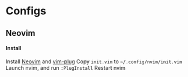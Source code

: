 # Configs
## Neovim
#### Install
Install [Neovim](neovim.io) and [vim-plug](https://github.com/junegunn/vim-plug)
Copy `init.vim` to `~/.config/nvim/init.vim`
Launch nvim, and run `:PlugInstall`
Restart nvim
